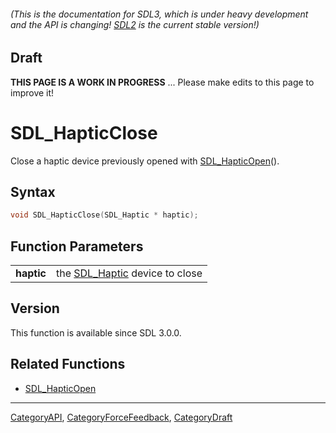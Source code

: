 ###### (This is the documentation for SDL3, which is under heavy development and the API is changing! [SDL2](https://wiki.libsdl.org/SDL2/) is the current stable version!)

## Draft

**THIS PAGE IS A WORK IN PROGRESS** ... Please make edits to this page to improve it!
# SDL_HapticClose

Close a haptic device previously opened with [SDL_HapticOpen](SDL_HapticOpen)().

## Syntax

```c
void SDL_HapticClose(SDL_Haptic * haptic);

```

## Function Parameters

|                |                                              |
| -------------- | -------------------------------------------- |
| **haptic**     | the [SDL_Haptic](SDL_Haptic) device to close |

## Version

This function is available since SDL 3.0.0.

## Related Functions

* [SDL_HapticOpen](SDL_HapticOpen)

----
[CategoryAPI](CategoryAPI), [CategoryForceFeedback](CategoryForceFeedback), [CategoryDraft](CategoryDraft)


